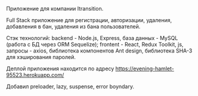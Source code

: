 Приложение для компании Itransition.

Full Stack приложение для регистрации, авторизации, удаления, добавления в бан, удаления из бана пользователей.

Стэк технологий:
backend - Node.js, Express, база данных - MySQL (работа с БД через ORM Sequelize);
frontent - React, Redux Toolkit, js, запросы - axios, библиотека компонентов Ant design, библиотека SHA-3 для хэширования паролей.

Деплой приложения находится по адресу https://evening-hamlet-95523.herokuapp.com/

Добавил preloader, lazy, suspense, error boyndary.
